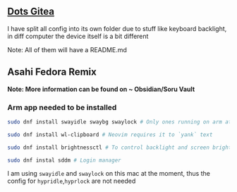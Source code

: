 ## [Dots Gitea](https://tea.toshiro.org/soru/dots)

I have split all config into its own folder due to stuff like keyboard backlight, in diff computer the device itself is a bit different

Note: All of them will have a README.md

## Asahi Fedora Remix
**Note: More information can be found on ~ Obsidian/Soru Vault**
### Arm app needed to be installed
```bash
sudo dnf install swayidle swaybg swaylock # Only ones running on arm at the moment

sudo dnf install wl-clipboard # Neovim requires it to `yank` text

sudo dnf install brightnessctl # To control backlight and screen brightness

sudo dnf instal sddm # Login manager
```


I am using `swayidle` and `swaylock` on this mac at the moment, thus the config for `hypridle`,`hyprlock` are not needed
